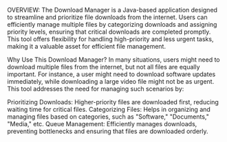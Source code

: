 OVERVIEW:
The Download Manager is a Java-based application designed to streamline and prioritize file downloads from the internet. Users can efficiently manage multiple files by categorizing downloads and assigning priority levels, ensuring that critical downloads are completed promptly. This tool offers flexibility for handling high-priority and less urgent tasks, making it a valuable asset for efficient file management.

Why Use This Download Manager?
In many situations, users might need to download multiple files from the internet, but not all files are equally important. For instance, a user might need to download software updates immediately, while downloading a large video file might not be as urgent. This tool addresses the need for managing such scenarios by:

Prioritizing Downloads: Higher-priority files are downloaded first, reducing waiting time for critical files.
Categorizing Files: Helps in organizing and managing files based on categories, such as "Software," "Documents," "Media," etc.
Queue Management: Efficiently manages downloads, preventing bottlenecks and ensuring that files are downloaded orderly.

